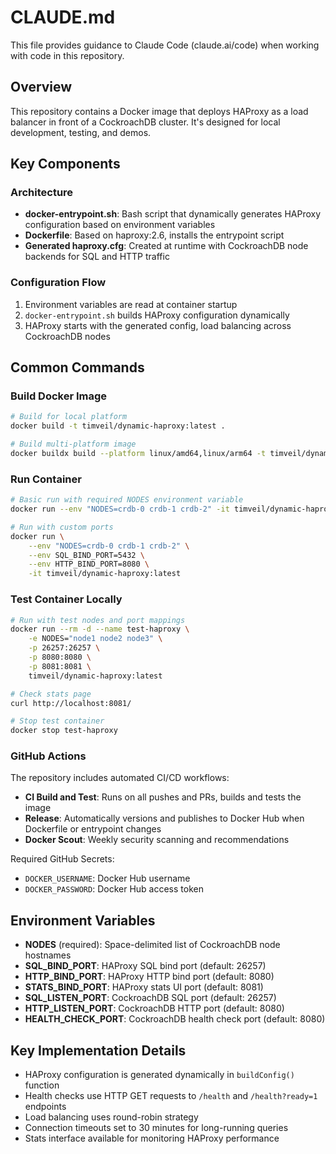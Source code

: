 # CLAUDE.md

This file provides guidance to Claude Code (claude.ai/code) when working with code in this repository.

## Overview
This repository contains a Docker image that deploys HAProxy as a load balancer in front of a CockroachDB cluster. It's designed for local development, testing, and demos.

## Key Components

### Architecture
- **docker-entrypoint.sh**: Bash script that dynamically generates HAProxy configuration based on environment variables
- **Dockerfile**: Based on haproxy:2.6, installs the entrypoint script
- **Generated haproxy.cfg**: Created at runtime with CockroachDB node backends for SQL and HTTP traffic

### Configuration Flow
1. Environment variables are read at container startup
2. `docker-entrypoint.sh` builds HAProxy configuration dynamically
3. HAProxy starts with the generated config, load balancing across CockroachDB nodes

## Common Commands

### Build Docker Image
```bash
# Build for local platform
docker build -t timveil/dynamic-haproxy:latest .

# Build multi-platform image
docker buildx build --platform linux/amd64,linux/arm64 -t timveil/dynamic-haproxy:latest .
```

### Run Container
```bash
# Basic run with required NODES environment variable
docker run --env "NODES=crdb-0 crdb-1 crdb-2" -it timveil/dynamic-haproxy:latest

# Run with custom ports
docker run \
    --env "NODES=crdb-0 crdb-1 crdb-2" \
    --env SQL_BIND_PORT=5432 \
    --env HTTP_BIND_PORT=8080 \
    -it timveil/dynamic-haproxy:latest
```

### Test Container Locally
```bash
# Run with test nodes and port mappings
docker run --rm -d --name test-haproxy \
    -e NODES="node1 node2 node3" \
    -p 26257:26257 \
    -p 8080:8080 \
    -p 8081:8081 \
    timveil/dynamic-haproxy:latest

# Check stats page
curl http://localhost:8081/

# Stop test container
docker stop test-haproxy
```

### GitHub Actions

The repository includes automated CI/CD workflows:

- **CI Build and Test**: Runs on all pushes and PRs, builds and tests the image
- **Release**: Automatically versions and publishes to Docker Hub when Dockerfile or entrypoint changes
- **Docker Scout**: Weekly security scanning and recommendations

Required GitHub Secrets:
- `DOCKER_USERNAME`: Docker Hub username
- `DOCKER_PASSWORD`: Docker Hub access token

## Environment Variables
- **NODES** (required): Space-delimited list of CockroachDB node hostnames
- **SQL_BIND_PORT**: HAProxy SQL bind port (default: 26257)
- **HTTP_BIND_PORT**: HAProxy HTTP bind port (default: 8080) 
- **STATS_BIND_PORT**: HAProxy stats UI port (default: 8081)
- **SQL_LISTEN_PORT**: CockroachDB SQL port (default: 26257)
- **HTTP_LISTEN_PORT**: CockroachDB HTTP port (default: 8080)
- **HEALTH_CHECK_PORT**: CockroachDB health check port (default: 8080)

## Key Implementation Details
- HAProxy configuration is generated dynamically in `buildConfig()` function
- Health checks use HTTP GET requests to `/health` and `/health?ready=1` endpoints
- Load balancing uses round-robin strategy
- Connection timeouts set to 30 minutes for long-running queries
- Stats interface available for monitoring HAProxy performance